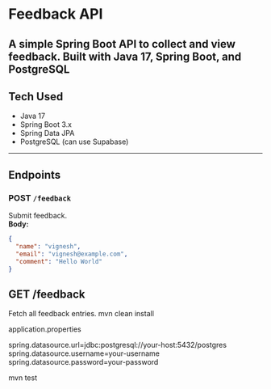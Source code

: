 # Feedback API

A simple Spring Boot API to collect and view feedback. Built with Java 17, Spring Boot, and PostgreSQL
---

## Tech Used

- Java 17  
- Spring Boot 3.x  
- Spring Data JPA  
- PostgreSQL (can use Supabase)  

---

##  Endpoints

###  POST `/feedback`  
Submit feedback.  
**Body:**

```json
{
  "name": "vignesh",
  "email": "vignesh@example.com",
  "comment": "Hello World"
}

```

## GET /feedback
Fetch all feedback entries.
mvn clean install

application.properties

spring.datasource.url=jdbc:postgresql://your-host:5432/postgres
spring.datasource.username=your-username
spring.datasource.password=your-password


mvn test

